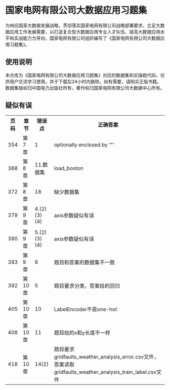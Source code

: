 <h1>国家电网有限公司大数据应用习题集</h1>
为响应国家大数据发展战略，贯彻落实国家电网有限公司战略部署要求，立足大数据应用工作发展需要，以打造复合型大数据应用专业人才队伍、提高大数据应用水平和实战能力为导向，国家电网有限公司组织编写了《国家电网有限公司大数据应用习题集》。
<h2>使用说明</h2>
<p>本仓库为《国家电网有限公司大数据应用习题集》对应的数据集和实操题代码，仅供用户交流学习使用，并于下载后24小时内删除。如有需要，请购买正版书籍。数据集版权归中国电力出版社所有，著作权归国家电网有限公司大数据中心所有。</p>
<h2>疑似有误</h2>
<table>
<tr>
<th>页码</th><th>章节</th><th>错误点</th><th>正确答案</th>
</tr>
<tr>
<td>354</td><td>第7章</td><td>1</td><td>optionally enclosed by '"'</td>
</tr>
<tr>
<td>368</td><td>第8章</td><td>11.数据集</td><td>load_boston</td>
</tr>
<tr>
<td>372</td><td>第8章</td><td>18</td><td>缺少数据集</td>
</tr>
<tr>
<td>379</td><td>第9章</td><td>4.(2)(3)(4)</td><td>axis参数疑似有误</td>
</tr>
<tr>
<td>380</td><td>第9章</td><td>5.(2)(3)(4)</td><td>axis参数疑似有误</td>
</tr>
<tr>
<td>383</td><td>第9章</td><td>8</td><td>题目和答案的数据集不一致</td>
</tr>
<tr>
<td>392</td><td>第10章</td><td>5</td><td>题目要求分类，答案给的回归</td>
</tr>
<tr>
<td>405</td><td>第10章</td><td>10</td><td>LabelEncoder不是one-hot</td>
</tr>
<tr>
<td>408</td><td>第10章</td><td>11</td><td>题目给的x和y长度不一样</td>
</tr>
<tr>
<td>418</td><td>第10章</td><td>14(2)</td><td>题目要求gridfaults_weather_analysis_error.csv文件，答案读取gridfaults_weather_analysis_train_label.csv文件</td>
</tr>
</table>
